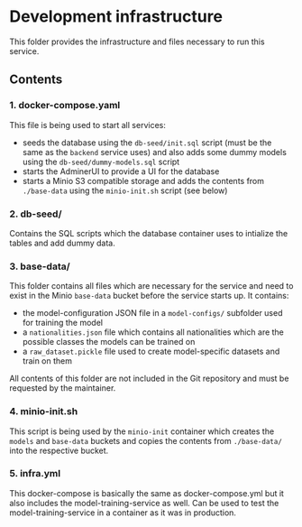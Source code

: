 # Development infrastructure
This folder provides the infrastructure and files necessary to run this service.

## Contents

### 1. docker-compose.yaml
This file is being used to start all services:
- seeds the database using the ``db-seed/init.sql`` script (must be the same as the ``backend`` service uses) and also adds some dummy models using the ``db-seed/dummy-models.sql`` script
- starts the AdminerUI to provide a UI for the database
- starts a Minio S3 compatible storage and adds the contents from ``./base-data`` using the ``minio-init.sh`` script (see below)

### 2. db-seed/
Contains the SQL scripts which the database container uses to intialize the tables and add dummy data.

### 3. base-data/
This folder contains all files which are necessary for the service and need to exist in the Minio ``base-data`` bucket before the service starts up. It contains:
- the model-configuration JSON file in a ``model-configs/`` subfolder used for training the model
- a ``nationalities.json`` file which contains all nationalities which are the possible classes the models can be trained on
- a ``raw_dataset.pickle`` file used to create model-specific datasets and train on them
  
All contents of this folder are not included in the Git repository and must be requested by the maintainer.

### 4. minio-init.sh
This script is being used by the ``minio-init`` container which creates the ``models`` and ``base-data`` buckets and copies the contents from ``./base-data/`` into the respective bucket.

### 5. infra.yml
This docker-compose is basically the same as docker-compose.yml but it also includes the model-training-service as well. Can be used to test the model-training-service in a container as it was in production.